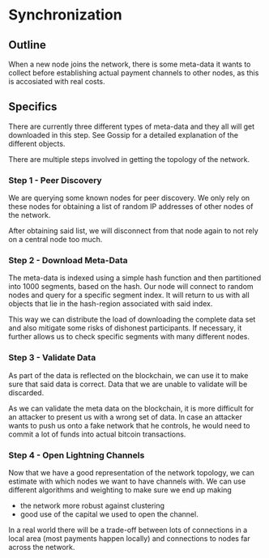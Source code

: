 # Synchronization

## Outline

When a new node joins the network, there is some meta-data it wants to collect before establishing actual payment channels to other nodes, as this is accosiated with real costs.

## Specifics

There are currently three different types of meta-data and they all will get downloaded in this step. See Gossip for a detailed explanation of the different objects.

There are multiple steps involved in getting the topology of the network.

### Step 1 - Peer Discovery

We are querying some known nodes for peer discovery. We only rely on these nodes for obtaining a list of random IP addresses of other nodes of the network. 

After obtaining said list, we will disconnect from that node again to not rely on a central node too much.

### Step 2 - Download Meta-Data

The meta-data is indexed using a simple hash function and then partitioned into 1000 segments, based on the hash.
Our node will connect to random nodes and query for a specific segment index. It will return to us with all objects that lie in the hash-region associated with said index.

This way we can distribute the load of downloading the complete data set and also mitigate some risks of dishonest participants. If necessary, it further allows us to check specific segments with many different nodes.

### Step 3 - Validate Data

As part of the data is reflected on the blockchain, we can use it to make sure that said data is correct. 
Data that we are unable to validate will be discarded.

As we can validate the meta data on the blockchain, it is more difficult for an attacker to present us with a wrong set of data. In case an attacker wants to push us onto a fake network that he controls, he would need to commit a lot of funds into actual bitcoin transactions.

### Step 4 - Open Lightning Channels

Now that we have a good representation of the network topology, we can estimate with which nodes we want to have channels with.
We can use different algorithms and weighting to make sure we end up making
- the network more robust against clustering
- good use of the capital we used to open the channel.

In a real world there will be a trade-off between lots of connections in a local area (most payments happen locally) and connections to nodes far across the network.

